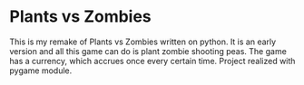 # Plants vs Zombies

This is my remake of Plants vs Zombies written on python. It is an early version and all this game can do is plant zombie shooting peas.
The game has a currency, which accrues once every certain time.
Project realized with pygame module.
